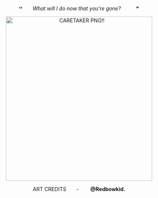 

<p align="center">
 ❛❛  <i>What will I do now that you're gone?</i>   ❞
<p align="center">
<img width="400" height="450" alt="CARETAKER PNG!!" src="https://github.com/user-attachments/assets/05b3ddd3-1185-4e7b-9d55-0ec7b19269f6" />

<p align="center">
ART CREDITS  -   <b>@Redbowkid.</b>

